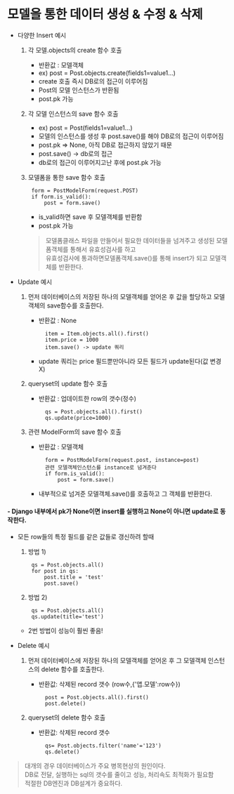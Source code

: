 # 모델을 통한 데이터 생성 & 수정 & 삭제

- 다양한 Insert 예시
    1. 각 모델.objects의 create 함수 호출 
        - 반환값 : 모델객체
        - ex) post = Post.objects.create(fields1=value1...)
        - create 호출 즉시 DB로의 접근이 이루어짐
        - Post의 모델 인스턴스가 반환됨
        - post.pk 가능
    2. 각 모델 인스턴스의 save 함수 호출
        - ex) post = Post(fields1=value1...)
        - 모델의 인스턴스를 생성 후 post.save()를 해야 DB로의 접근이 이루어짐
        - post.pk => None, 아직 DB로 접근하지 않았기 때문
        - post.save() -> db로의 접근
        - db로의 접근이 이루어지고난 후에 post.pk 가능
    3. 모델폼을 통한 save 함수 호출
    
            form = PostModelForm(request.POST)
            if form.is_valid():
                post = form.save() 
        - is_valid하면 save 후 모델객체를 반환함
        - post.pk 가능
        > 모델폼클래스 파일을 만들어서 필요한 데이터들을 넘겨주고 생성된 모델폼객체를 통해서 유효성검사를 하고<br>
          유효성검사에 통과하면모델폼객체.save()를 통해 insert가 되고 모델객체를 반환한다.
                  
- Update 예시
    1. 먼저 데이터베이스의 저장된 하나의 모델객체를 얻어온 후 값을 할당하고 모델객체의 save함수를 호출한다.
        - 반환값 : None
        
                item = Item.objects.all().first()
                item.price = 1000
                item.save() -> update 쿼리
        - update 쿼리는 price 필드뿐만아니라 모든 필드가 update된다(값 변경 X)
    2. queryset의 update 함수 호출
        - 반환값 : 업데이트한 row의 갯수(정수)
        
                qs = Post.objects.all().first()
                qs.update(price=1000)
    3. 관련 ModelForm의 save 함수 호출
        - 반환값 : 모델객체
        
                form = PostModelForm(request.post, instance=post)
                관련 모델객체인스턴스를 instance로 넘겨준다
                if form.is_valid():
                    post = form.save()
        
        - 내부적으로 넘겨준 모델객체.save()를 호출하고 그 객체를 반환한다.

#### - Django 내부에서 pk가 None이면 insert를 실행하고 None이 아니면 update로 동작한다.

- 모든 row들의 특정 필드를 같은 값들로 갱신하려 할때 
    1. 방법 1)
    
            qs = Post.objects.all()
            for post in qs:
                post.title = 'test'
                post.save()
    2. 방법 2)
    
            qs = Post.objects.all()
            qs.update(title='test')
    -   2번 방법이 성능이 훨씬 좋음!

- Delete 예시
    1. 먼저 데이터베이스에 저장된 하나의 모델객체를 얻어온 후 그 모델객체 인스턴스의 delete 함수를 호출한다.
        - 반환값: 삭제된 record 갯수 (row수,{'앱.모델':row수})
        
                post = Post.objects.all().first()
                post.delete()
          
    2. queryset의 delete 함수 호출
        - 반환값: 삭제된 record 갯수
            
                qs= Post.objects.filter('name'='123')
                qs.delete()
        
        
> 대개의 경우 데이터베이스가 주요 병목현상의 원인이다.<br>
> DB로 전달, 실행하는 sql의 갯수를 줄이고 성능, 처리속도 최적화가 필요함<br>
> 적절한 DB엔진과 DB설계가 중요하다.
      